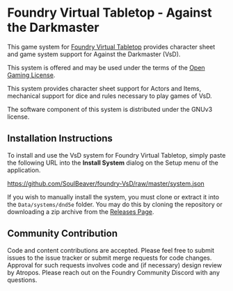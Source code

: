 # Foundry Virtual Tabletop - Against the Darkmaster

This game system for [Foundry Virtual Tabletop](http://foundryvtt.com) provides character sheet and game system 
support for Against the Darkmaster (VsD).

This system is offered and may be used under the terms of the [Open Gaming License](https://www.vsdarkmaster.com/open-license/).

This system provides character sheet support for Actors and Items, mechanical support for dice and rules necessary to
play games of VsD.

The software component of this system is distributed under the GNUv3 license.

## Installation Instructions

To install and use the VsD system for Foundry Virtual Tabletop, simply paste the following URL into the 
**Install System** dialog on the Setup menu of the application.

https://github.com/SoulBeaver/foundry-VsD/raw/master/system.json

If you wish to manually install the system, you must clone or extract it into the ``Data/systems/dnd5e`` folder. You
may do this by cloning the repository or downloading a zip archive from the
[Releases Page](https://github.com/SoulBeaver/foundry-VsD/-/releases).

## Community Contribution

Code and content contributions are accepted. Please feel free to submit issues to the issue tracker or submit merge
requests for code changes. Approval for such requests involves code and (if necessary) design review by Atropos. Please
reach out on the Foundry Community Discord with any questions.